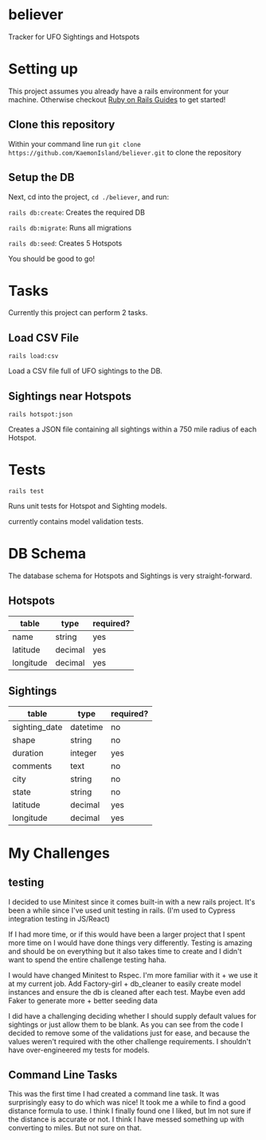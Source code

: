 # believer

Tracker for UFO Sightings and Hotspots

# Setting up

This project assumes you already have a rails environment for your machine. Otherwise checkout [Ruby on Rails Guides](https://guides.rubyonrails.org/getting_started.html) to get started!

## Clone this repository

Within your command line run `git clone https://github.com/KaemonIsland/believer.git` to clone the repository

## Setup the DB

Next, cd into the project, `cd ./believer`, and run:

`rails db:create`: Creates the required DB

`rails db:migrate`: Runs all migrations

`rails db:seed`: Creates 5 Hotspots

You should be good to go!

# Tasks

Currently this project can perform 2 tasks.

## Load CSV File

`rails load:csv`

Load a CSV file full of UFO sightings to the DB.

## Sightings near Hotspots

`rails hotspot:json`

Creates a JSON file containing all sightings within a 750 mile radius of each Hotspot.

# Tests

`rails test`

Runs unit tests for Hotspot and Sighting models.

currently contains model validation tests.

# DB Schema

The database schema for Hotspots and Sightings is very straight-forward.

## Hotspots

| table     | type    | required? |
| --------- | ------- | --------- |
| name      | string  | yes       |
| latitude  | decimal | yes       |
| longitude | decimal | yes       |

## Sightings

| table         | type     | required? |
| ------------- | -------- | --------- |
| sighting_date | datetime | no        |
| shape         | string   | no        |
| duration      | integer  | yes       |
| comments      | text     | no        |
| city          | string   | no        |
| state         | string   | no        |
| latitude      | decimal  | yes       |
| longitude     | decimal  | yes       |

# My Challenges

## testing

I decided to use Minitest since it comes built-in with a new rails project. It's been a while since I've used unit testing in rails. (I'm used to Cypress integration testing in JS/React)

If I had more time, or if this would have been a larger project that I spent more time on I would have done things very differently. Testing is amazing and should be on everything but it also takes time to create and I didn't want to spend the entire challenge testing haha.

I would have changed Minitest to Rspec. I'm more familiar with it + we use it at my current job.
Add Factory-girl + db_cleaner to easily create model instances and ensure the db is cleaned after each test.
Maybe even add Faker to generate more + better seeding data

I did have a challenging deciding whether I should supply default values for sightings or just allow them to be blank. As you can see from the code I decided to remove some of the validations just for ease, and because the values weren't required with the other challenge requirements. I shouldn't have over-engineered my tests for models.

## Command Line Tasks

This was the first time I had created a command line task. It was surprisingly easy to do which was nice! It took me a while to find a good distance formula to use. I think I finally found one I liked, but Im not sure if the distance is accurate or not. I think I have messed something up with converting to miles. But not sure on that.
